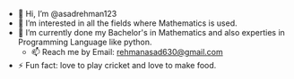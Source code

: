 - 👋 Hi, I’m @asadrehman123
- 👀 I’m interested in all the fields where Mathematics is used.
- 🌱 I’m currently done my Bachelor's in Mathematics and also experties in Programming Language like python.
  - 📫 Reach me by Email: rehmanasad630@gmail.com
- ⚡ Fun fact: love to play cricket and love to make food.

<!---
asadrehman123/asadrehman123 is a ✨ special ✨ repository because its `README.md` (this file) appears on your GitHub profile.
You can click the Preview link to take a look at your changes.
--->
